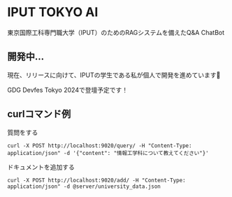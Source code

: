 # IPUT TOKYO AI

東京国際工科専門職大学（IPUT）のためのRAGシステムを備えたQ&A ChatBot

## 開発中...

現在、リリースに向けて、IPUTの学生である私が個人で開発を進めています🚀

GDG Devfes Tokyo 2024で登壇予定です！

## curlコマンド例

質問をする
```
curl -X POST http://localhost:9020/query/ -H "Content-Type: application/json" -d '{"content": "情報工学科について教えてください"}'
```

ドキュメントを追加する
```
curl -X POST http://localhost:9020/add/ -H "Content-Type: application/json" -d @server/university_data.json
```
